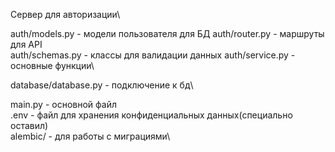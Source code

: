 Cервер для авторизации\

auth/models.py - модели пользователя для БД
auth/router.py - маршруты для API\
auth/schemas.py - классы для валидации данных
auth/service.py - основные функции\

database/database.py - подключение к бд\

main.py - основной файл\
.env - файл для хранения конфиденциальных данных(специально оставил)\
alembic/ - для работы с миграциями\

